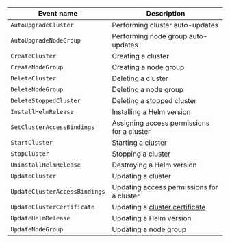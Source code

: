 Event name | Description
--- | ---
`AutoUpgradeCluster` | Performing cluster auto-updates
`AutoUpgradeNodeGroup` | Performing node group auto-updates
`CreateCluster` | Creating a cluster
`CreateNodeGroup` | Creating a node group
`DeleteCluster` | Deleting a cluster
`DeleteNodeGroup` | Deleting a node group
`DeleteStoppedCluster` | Deleting a stopped cluster
`InstallHelmRelease` | Installing a Helm version
`SetClusterAccessBindings` | Assigning access permissions for a cluster
`StartCluster` | Starting a cluster
`StopCluster` | Stopping a cluster
`UninstallHelmRelease` | Destroying a Helm version
`UpdateCluster` | Updating a cluster
`UpdateClusterAccessBindings` | Updating access permissions for a cluster
`UpdateClusterCertificate` | Updating a [cluster certificate](../../../managed-kubernetes/concepts/release-channels-and-updates#certificates)
`UpdateHelmRelease` | Updating a Helm version
`UpdateNodeGroup` | Updating a node group
